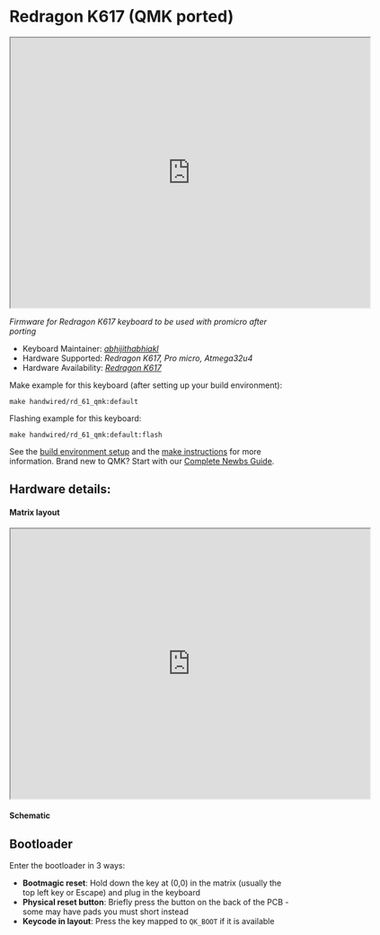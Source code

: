 # Redragon K617 (QMK ported)

<iframe src="https://drive.google.com/file/d/1CCUMS5K3tSH-BuMOKQoJzFx8rPs3vShe/preview" width="640" height="480" allow="autoplay"></iframe>

*Firmware for Redragon K617 keyboard to be used with promicro after porting*

* Keyboard Maintainer: *[abhijithabhiakl](https://github.com/abhijithabhiakl)*
* Hardware Supported: *Redragon K617, Pro micro, Atmega32u4*
* Hardware Availability: *[Redragon K617](https://redragon.in/products/fizz-k617-60-wired-mechanical-keyboard-white-and-grey-red-switches)*

Make example for this keyboard (after setting up your build environment):

    make handwired/rd_61_qmk:default

Flashing example for this keyboard:

    make handwired/rd_61_qmk:default:flash

See the [build environment setup](https://docs.qmk.fm/#/getting_started_build_tools) and the [make instructions](https://docs.qmk.fm/#/getting_started_make_guide) for more information. Brand new to QMK? Start with our [Complete Newbs Guide](https://docs.qmk.fm/#/newbs).

## Hardware details: 

#### Matrix layout
<iframe src="https://drive.google.com/file/d/12UHowKXnNG-REDD3FefsG3IrP9qF-Fgm/preview" width="640" height="480" allow="autoplay"></iframe>

#### Schematic


## Bootloader

Enter the bootloader in 3 ways:

* **Bootmagic reset**: Hold down the key at (0,0) in the matrix (usually the top left key or Escape) and plug in the keyboard
* **Physical reset button**: Briefly press the button on the back of the PCB - some may have pads you must short instead
* **Keycode in layout**: Press the key mapped to `QK_BOOT` if it is available
